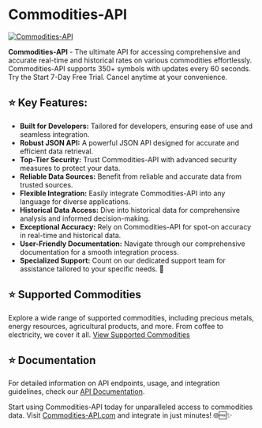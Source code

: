 # Commodities-API

[![Commodities-API](https://www.commodities-api.com/img/logo_metals.png)](https://commodities-api.com)

<!--start: description-->

**Commodities-API** - The ultimate API for accessing comprehensive and accurate real-time and historical rates on various commodities effortlessly. Commodities-API supports 350+ symbols with updates every 60 seconds. Try the Start 7-Day Free Trial. Cancel anytime at your convenience.

<!--end: description-->

<!--start: docs-->

## ⭐ Key Features:

- **Built for Developers:** Tailored for developers, ensuring ease of use and seamless integration.
- **Robust JSON API:** A powerful JSON API designed for accurate and efficient data retrieval.
- **Top-Tier Security:** Trust Commodities-API with advanced security measures to protect your data.
- **Reliable Data Sources:** Benefit from reliable and accurate data from trusted sources.
- **Flexible Integration:** Easily integrate Commodities-API into any language for diverse applications.
- **Historical Data Access:** Dive into historical data for comprehensive analysis and informed decision-making.
- **Exceptional Accuracy:** Rely on Commodities-API for spot-on accuracy in real-time and historical data.
- **User-Friendly Documentation:** Navigate through our comprehensive documentation for a smooth integration process.
- **Specialized Support:** Count on our dedicated support team for assistance tailored to your specific needs. 🤝

## ⭐ Supported Commodities

Explore a wide range of supported commodities, including precious metals, energy resources, agricultural products, and more. From coffee to electricity, we cover it all. [View Supported Commodities](https://www.commodities-api.com/symbols)

## ⭐ Documentation

For detailed information on API endpoints, usage, and integration guidelines, check our [API Documentation](https://www.commodities-api.com/documentation).

Start using Commodities-API today for unparalleled access to commodities data. Visit [Commodities-API.com](https://commodities-api.com) and integrate in just minutes! 🌐🆓✨
